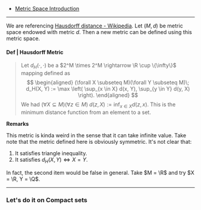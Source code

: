 - [Metric Space Introduction](MATH%20601%20Functional%20Analysis,%20Measure%20Theory/Functional%20Spaces/Metric%20Space%20Introduction.md)

---

We are referencing [Hausdorff distance - Wikipedia](https://en.wikipedia.org/wiki/Hausdorff_distance). 
Let $(M, d)$ be metric space endowed with metric $d$. 
Then a new metric can be defined using this metric space. 

#### **Def | Hausdorff Metric**
> Let $d_H(\cdot, \cdot)$ be a $2^M \times 2^M \rightarrow \R \cup \{\infty\}$ mapping defined as 
> $$
> \begin{aligned}
>     (\forall X \subseteq M)(\forall Y \subseteq M)\; 
>     d_H(X, Y) := 
>     \max \left(
>         \sup_{x \in X} d(x, Y), 
>         \sup_{y \in Y} d(y, X)
>     \right). 
> \end{aligned}
> $$
> We had $(\forall X \subseteq M)(\forall z \in M)\; d(z, X) := \inf_{x \in X}d(z, x)$. 
> This is the minimum distance function from an element to a set. 

**Remarks**


This metric is kinda weird in the sense that it can take infinite value. 
Take note that the metric defined here is obviously symmetric.
It's not clear that: 
1. It satisfies triangle inequality. 
2. It satisfies $d_H(X, Y) \iff X = Y$. 

In fact, the second item would be false in general. 
Take $M = \R$ and try $X = \R, Y = \Q$. 


---
### **Let's do it on Compact sets**


